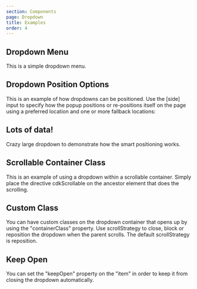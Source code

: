 ```yaml
---
section: Components
page: Dropdown
title: Examples
order: 4
---
```


## Dropdown Menu

This is a simple dropdown menu.

<code-example example="basic-drop-down"></code-example>

## Dropdown Position Options

This is an example of how dropdowns can be positioned. Use the \[side\] input to specify how the popup positions or re\-positions itself on the page using a preferred location and one or more fallback locations:

<code-example example="position-drop-down"></code-example>

## Lots of data!

Crazy large dropdown to demonstrate how the smart positioning works.

<code-example example="large-drop-down"></code-example>

## Scrollable Container Class

This is an example of using a dropdown within a scrollable container. Simply place the directive cdkScrollable on the ancestor element that does the scrolling.

<code-example example="scrollable-drop-down"></code-example>

## Custom Class

You can have custom classes on the dropdown container that opens up by using the "containerClass" property. Use scrollStrategy to close, block or reposition the dropdown when the parent scrolls. The default scrollStrategy is reposition.

<code-example example="custom-drop-down"></code-example>

## Keep Open

You can set the "keepOpen" property on the "item" in order to keep it from closing the dropdown automatically.

<code-example example="multi-drop-down"></code-example>
